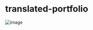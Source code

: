 # translated-portfolio

![image](https://github.com/jpgercc/translated-portfolio/assets/115590969/137dd5c2-d289-4b30-a648-8c1d5194bc2b)
